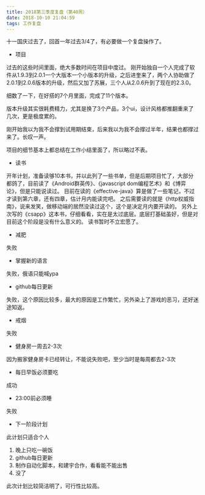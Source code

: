 ```yaml
---
title: 2018第三季度复盘（第40周）
date: 2018-10-10 21:04:59
tags: 工作复盘
---
```


十一国庆过去了，回首一年过去3/4了，有必要做一个复盘操作了。

- 项目

过去的这些时间里面，绝大多数时间在项目中度过。
刚开始独自一个人完成了软件从1.9.3到2.0.1一个大版本一个小版本的升级，之后进奎来了，两个人协助做了2.0.1到2.0.6版本的升级，然后又加了苏展，三个人从2.0.6升到了现在的2.3.0。

细数了一下，在好搭的7个月里面，完成了11个版本。

版本升级其实很耗费精力，尤其是换了3个产品，3个ui，设计风格都推翻重来了几次，更是极度累的。

刚开始我以为我不会撑到试用期结束，后来我以为我不会撑过半年，结果也都撑过来了。长叹一声。

项目的细节基本上都总结在工作小结里面了，所以略过不表。

- 读书

开年计划，准备读够10本书，并以此列了一些书单，但是后期项目忙了，大部分都鸽了，目前读了《Android群英传》、《javascript dom编程艺术》和《博弈论》，但是只能说读过。
目前在读的《effective-java》算是做了一些笔记，不过才读到第六章，还有四章，估计月内能读完吧。
之后需要读的就是《http权威指南》，说来发笑，做移动端的居然没读过这个，这个是决定月内要开读的。
另外上次写的《csapp》这本书，仔细看看，实在是太过底层。底层打基础虽好，但是对目前这个阶段是没有什么意义的。
读书暂时不立宏愿了。

- 减肥

失败

- 掌握新的语言

失败，俄语只能喊ypa

- github每日更新

失败，这个原因比较多，最大的原因是工作繁忙，另外染上了游戏的恶习，还好迷途知返。

- 戒烟

失败

- 健身房一周去2-3次

因为搬家健身房卡已经转让，不能说失败吧，至少当时是每周都去2-3次

- 每日早饭必须要吃

成功

- 23:00前必须睡

失败

- 下一阶段计划

此计划只适合个人

1. 晚上只吃一碗饭
2. github每日更新
3. 制作自动化脚本，和建宇合作，看看能不能出售
4. 没了

此次计划比较简洁明了，可行性比较高。

















